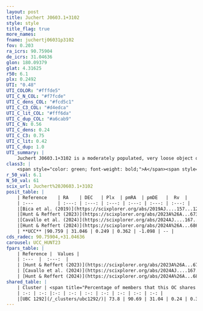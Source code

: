 ```yaml
---
layout: post
title: Juchert J0603.1+3102
style: style
title_flag: true
more_names: 
fname: juchertj06031p3102
fov: 0.203
ra_icrs: 90.75904
de_icrs: 31.04636
glon: 180.09379
glat: 4.31625
r50: 6.1
plx: 0.2492
UTI: "0.48"
UTI_COLOR: "#fffde5"
UTI_C_N_COL: "#f7fcde"
UTI_C_dens_COL: "#fcd5c1"
UTI_C_C3_COL: "#d4edca"
UTI_C_lit_COL: "#fff6da"
UTI_C_dup_COL: "#a6cab9"
UTI_C_N: 0.56
UTI_C_dens: 0.24
UTI_C_C3: 0.75
UTI_C_lit: 0.42
UTI_C_dup: 1.0
UTI_summary: |
    Juchert J0603.1+3102 is a moderately populated, very loose object of high C3 quality. It is poorly studied in the literature. This object shares a significant percentage of members with a later reported entry.
class3: |
    <span style="color: green; font-weight: bold;">A</span><span style="color: #FFC300; font-weight: bold;">B</span>
r_50_val: 6.1
N_50_val: 61
scix_url: Juchert%20J0603.1+3102
posit_table: |
    | Reference    | RA    | DEC   | Plx  | pmRA  | pmDE   |  Rv  |
    | :---         | :---: | :---: | :---: | :---: | :---: | :---: |
    |[Bica et al. (2019)](https://scixplorer.org/abs/2019AJ....157...12B) | 90.773 | 31.045 | -- | -- | -- | -- |
    |[Hunt & Reffert (2023)](https://scixplorer.org/abs/2023A%26A...673A.114H) | 90.778 | 31.039 | 0.252 | 0.346 | -1.109 | 30.457 |
    |[Cavallo et al. (2024)](https://scixplorer.org/abs/2024AJ....167...12C) | 90.789 | 31.077 | 0.25 | -- | -- | -- |
    |[Hunt & Reffert (2024)](https://scixplorer.org/abs/2024A%26A...686A..42H) | 90.778 | 31.039 | 0.252 | 0.346 | -1.109 | 30.457 |
    | **UCC** |90.759 | 31.046 | 0.249 | 0.362 | -1.098 | -- | 
cds_radec: 90.75904,+31.04636
carousel: UCC_HUNT23
fpars_table: |
    | Reference |  Values |
    | :---  |  :---:  |
    | [Hunt & Reffert (2023)](https://scixplorer.org/abs/2023A%26A...673A.114H) | `AV50=1.291, diffAV50=2.139, MOD50=12.749, logAge50=8.356` |
    | [Cavallo et al. (2024)](https://scixplorer.org/abs/2024AJ....167...12C) | `AV50=1.45, dMod50=12.74, logAge50=7.98, [Fe/H]50=0.18` |
    | [Hunt & Reffert (2024)](https://scixplorer.org/abs/2024A%26A...686A..42H) | `MassJ=713.271` |
shared_table: |
    | Cluster | <span title="Percentage of members that this OC shares with the ones listed">%</span>   | RA   | DEC   | Plx   | pmRA  | pmDE  | Rv | UTI |
    | :-: | :-: |:-: | :-: | :-: | :-: | :-: | :-: | :-: |
    |[UBC 1292](/_clusters/ubc1292/)| 73.8 | 90.69 | 31.04 | 0.24 | 0.34 | -1.09 | -- |0.04 |
---
```

